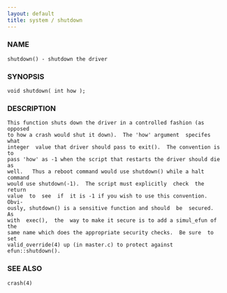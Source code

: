 ```yaml
---
layout: default
title: system / shutdown
---
```


### NAME

    shutdown() - shutdown the driver

### SYNOPSIS

    void shutdown( int how );

### DESCRIPTION

    This function shuts down the driver in a controlled fashion (as opposed
    to how a crash would shut it down).  The 'how' argument  specifes  what
    integer  value that driver should pass to exit().  The convention is to
    pass 'how' as -1 when the script that restarts the driver should die as
    well.   Thus a reboot command would use shutdown() while a halt command
    would use shutdown(-1).  The script must explicitly  check  the  return
    value  to  see  if  it is -1 if you wish to use this convention.  Obvi‐
    ously, shutdown() is a sensitive function and should  be  secured.   As
    with  exec(),  the  way to make it secure is to add a simul_efun of the
    same name which does the appropriate security checks.  Be sure  to  set
    valid_override(4) up (in master.c) to protect against efun::shutdown().

### SEE ALSO

    crash(4)
